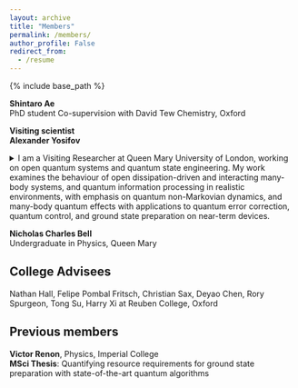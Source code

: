 ```yaml
---
layout: archive
title: "Members"
permalink: /members/
author_profile: False
redirect_from:
  - /resume
---
```


{% include base_path %}

 

<!-- <br>
<img src="/images/Alexander.jpg" alt="Description" style="border-radius: 1px; box-shadow: 0 0px 1px rgba(0, 0, 0, 0.02); border: 0px solid #ccc; width: 175px;"> -->

**Shintaro Ae**<br>
PhD student
Co-supervision with David Tew Chemistry, Oxford

**Visiting scientist**<br>
**Alexander Yosifov**<br>
<details>
  <summary>I am a Visiting Researcher at Queen Mary University of London, working on open quantum systems and quantum state engineering. My work examines the behaviour of open dissipation-driven and interacting many-body systems, and quantum information processing in realistic environments, with emphasis on quantum non-Markovian dynamics, and many-body quantum effects with applications to quantum error correction, quantum control, and ground state preparation on near-term devices.</summary><br>
Previously, I was a Researcher at the Hong Kong Research Center of Huawei, where I developed quantum-based algorithms for optimization. Prior to that, I was working with Prof. Vlatko Vedral at the University of Oxford, focusing on quantum collision models for steady-state preparation and error mitigation.<br>
</details>

**Nicholas Charles Bell**<br>
Undergraduate in Physics, Queen Mary


<h2>College Advisees</h2>

Nathan Hall, Felipe Pombal Fritsch, Christian Sax, Deyao Chen, Rory Spurgeon, Tong Su, Harry Xi at Reuben College, Oxford


<h2>Previous members</h2>

**Victor Renon**, Physics, Imperial College<br>
**MSci Thesis**: Quantifying resource requirements for ground state preparation with state-of-the-art quantum algorithms


 
